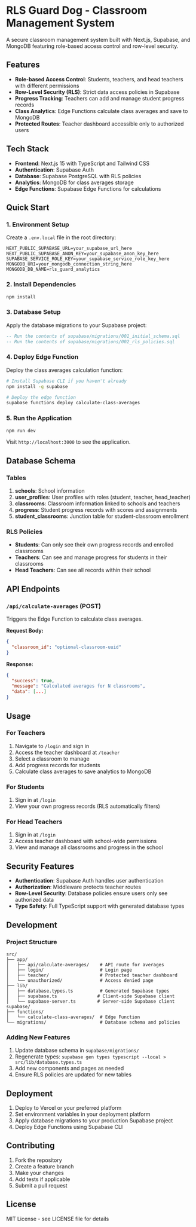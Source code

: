 # RLS Guard Dog - Classroom Management System

A secure classroom management system built with Next.js, Supabase, and MongoDB featuring role-based access control and row-level security.

## Features

- **Role-based Access Control**: Students, teachers, and head teachers with different permissions
- **Row-Level Security (RLS)**: Strict data access policies in Supabase
- **Progress Tracking**: Teachers can add and manage student progress records
- **Class Analytics**: Edge Functions calculate class averages and save to MongoDB
- **Protected Routes**: Teacher dashboard accessible only to authorized users

## Tech Stack

- **Frontend**: Next.js 15 with TypeScript and Tailwind CSS
- **Authentication**: Supabase Auth
- **Database**: Supabase PostgreSQL with RLS policies
- **Analytics**: MongoDB for class averages storage
- **Edge Functions**: Supabase Edge Functions for calculations

## Quick Start

### 1. Environment Setup

Create a `.env.local` file in the root directory:

```env
NEXT_PUBLIC_SUPABASE_URL=your_supabase_url_here
NEXT_PUBLIC_SUPABASE_ANON_KEY=your_supabase_anon_key_here
SUPABASE_SERVICE_ROLE_KEY=your_supabase_service_role_key_here
MONGODB_URI=your_mongodb_connection_string_here
MONGODB_DB_NAME=rls_guard_analytics
```

### 2. Install Dependencies

```bash
npm install
```

### 3. Database Setup

Apply the database migrations to your Supabase project:

```sql
-- Run the contents of supabase/migrations/001_initial_schema.sql
-- Run the contents of supabase/migrations/002_rls_policies.sql
```

### 4. Deploy Edge Function

Deploy the class averages calculation function:

```bash
# Install Supabase CLI if you haven't already
npm install -g supabase

# Deploy the edge function
supabase functions deploy calculate-class-averages
```

### 5. Run the Application

```bash
npm run dev
```

Visit `http://localhost:3000` to see the application.

## Database Schema

### Tables

1. **schools**: School information
2. **user_profiles**: User profiles with roles (student, teacher, head_teacher)
3. **classrooms**: Classroom information linked to schools and teachers
4. **progress**: Student progress records with scores and assignments
5. **student_classrooms**: Junction table for student-classroom enrollment

### RLS Policies

- **Students**: Can only see their own progress records and enrolled classrooms
- **Teachers**: Can see and manage progress for students in their classrooms
- **Head Teachers**: Can see all records within their school

## API Endpoints

### `/api/calculate-averages` (POST)

Triggers the Edge Function to calculate class averages.

**Request Body:**
```json
{
  "classroom_id": "optional-classroom-uuid"
}
```

**Response:**
```json
{
  "success": true,
  "message": "Calculated averages for N classrooms",
  "data": [...]
}
```

## Usage

### For Teachers

1. Navigate to `/login` and sign in
2. Access the teacher dashboard at `/teacher`
3. Select a classroom to manage
4. Add progress records for students
5. Calculate class averages to save analytics to MongoDB

### For Students

1. Sign in at `/login`
2. View your own progress records (RLS automatically filters)

### For Head Teachers

1. Sign in at `/login`
2. Access teacher dashboard with school-wide permissions
3. View and manage all classrooms and progress in the school

## Security Features

- **Authentication**: Supabase Auth handles user authentication
- **Authorization**: Middleware protects teacher routes
- **Row-Level Security**: Database policies ensure users only see authorized data
- **Type Safety**: Full TypeScript support with generated database types

## Development

### Project Structure

```
src/
├── app/
│   ├── api/calculate-averages/    # API route for averages
│   ├── login/                     # Login page
│   ├── teacher/                   # Protected teacher dashboard
│   └── unauthorized/              # Access denied page
├── lib/
│   ├── database.types.ts          # Generated Supabase types
│   ├── supabase.ts               # Client-side Supabase client
│   └── supabase-server.ts        # Server-side Supabase client
supabase/
├── functions/
│   └── calculate-class-averages/  # Edge Function
└── migrations/                    # Database schema and policies
```

### Adding New Features

1. Update database schema in `supabase/migrations/`
2. Regenerate types: `supabase gen types typescript --local > src/lib/database.types.ts`
3. Add new components and pages as needed
4. Ensure RLS policies are updated for new tables

## Deployment

1. Deploy to Vercel or your preferred platform
2. Set environment variables in your deployment platform
3. Apply database migrations to your production Supabase project
4. Deploy Edge Functions using Supabase CLI

## Contributing

1. Fork the repository
2. Create a feature branch
3. Make your changes
4. Add tests if applicable
5. Submit a pull request

## License

MIT License - see LICENSE file for details
